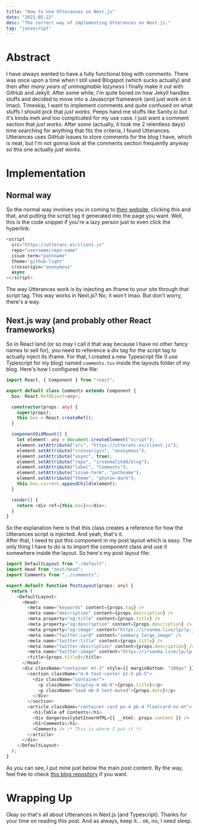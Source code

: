 ```yaml
---
title: "How to Use Utterances on Next.js"
date: "2021-05-22"
desc: "The correct way of implementing Utterances on Next.js."
tag: "javascript"
---
```


# Abstract

I have always wanted to have a fully functional blog with comments. There was once upon a time when I still used Blogspot (which sucks actually) and then after _many years of unimaginable lazyness_ I finally make it out with GitHub and Jekyll. After some while, I'm quite bored on how Jekyll handles stuffs and decided to move into a Javascript framework (and just work on it lmao). Timeskip, I want to implement comments and quite confused on what stuffs I should pick that _just works_. Peeps hand me stuffs like Sanity.io but it's kinda meh and too complicated for my use case. I just want a comment section that _just works_. After some (actually, it took me 2 relentless days) time searching for anything that fits the criteria, I found Utterances. Utterances uses GitHub Issues to store comments for the blog I have, which is neat, but I'm not gonna look at the comments section frequently anyway so this one actually _just works_.

# Implementation

## Normal way

So the normal way involves you in coming to [their website](https://utteranc.es), clicking this and that, and putting the script tag it generated into the page you want. Well, this is the code snippet if you're a lazy person just to even click the hyperlink:

```js
<script
  src="https://utteranc.es/client.js"
  repo="username/repo-name"
  issue-term="pathname"
  theme="github-light"
  crossorigin="anonymous"
  async
></script>
```

The way Utterances work is by injecting an iframe to your site through that script tag. This way works in Next.js? No, it won't lmao. But don't worry, there's a way.

## Next.js way (and probably other React frameworks)

So in React land (or so may I call it that way because I have no other fancy names to sell for), you need to reference a div tag for the script tag to actually inject its iframe. For that, I created a new Typescript file (I use Typescript for my blog) named `comments.tsx` inside the layouts folder of my blog. Here's how I configured the file:

```ts
import React, { Component } from "react";

export default class Comments extends Component {
  box: React.RefObject<any>;

  constructor(props: any) {
    super(props);
    this.box = React.createRef();
  }

  componentDidMount() {
    let element: any = document.createElement("script");
    element.setAttribute("src", "https://utteranc.es/client.js");
    element.setAttribute("crossorigin", "anonymous");
    element.setAttribute("async", true);
    element.setAttribute("repo", "irvanmalik48/blog");
    element.setAttribute("label", "Comments");
    element.setAttribute("issue-term", "pathname");
    element.setAttribute("theme", "photon-dark");
    this.box.current.appendChild(element);
  }

  render() {
    return <div ref={this.box}></div>;
  }
}
```

So the explanation here is that this class creates a reference for how the Utterances script is injected. And yeah, that's it.  
After that, I need to put this component in my post layout which is easy. The only thing I have to do is to import the component class and use it somewhere inside the layout. So here's my post layout file:

```ts
import DefaultLayout from "./default";
import Head from "next/head";
import Comments from "../comments";

export default function PostLayout(props: any) {
  return (
    <DefaultLayout>
      <Head>
        <meta name="keywords" content={props.tag} />
        <meta name="description" content={props.description} />
        <meta property="og:title" content={props.title} />
        <meta property="og:description" content={props.description} />
        <meta property="og:image" content="https://irvanma.live/lp/lp.jpg" />
        <meta name="twitter:card" content="summary_large_image" />
        <meta name="twitter:title" content={props.title} />
        <meta name="twitter:description" content={props.description} />
        <meta name="twitter:image" content="https://irvanma.live/lp/lp.jpg" />
        <title>{props.title}</title>
      </Head>
      <div className="container mt-3" style={{ marginBottom: "100px" }}>
        <section className="m-0 text-center pt-5 pb-5">
          <div className="container">
            <p className="display-4 mb-0">{props.title}</p>
            <p className="lead mb-0 text-muted">{props.date}</p>
          </div>
        </section>
        <article className="container card px-4 pb-4 floatcard-no-mt">
          <h1>Table of Contents</h1>
          <div dangerouslySetInnerHTML={{ __html: props.content }} />
          <h1>Comments</h1>
          <Comments /> /* This is where I put it */
        </article>
      </div>
    </DefaultLayout>
  );
}
```

As you can see, I put mine just below the main post content. By the way, feel free to check [this blog repository](https://github.com/irvanmalik48/blog) if you want.

# Wrapping Up

Okay so that's all about Utterances in Next.js (and Typescript). Thanks for your time on reading this post. And as always, keep it... ok, no, I need sleep.
